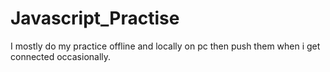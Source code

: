 # Javascript_Practise
I mostly do my practice offline and locally on pc then push them when i get connected occasionally.